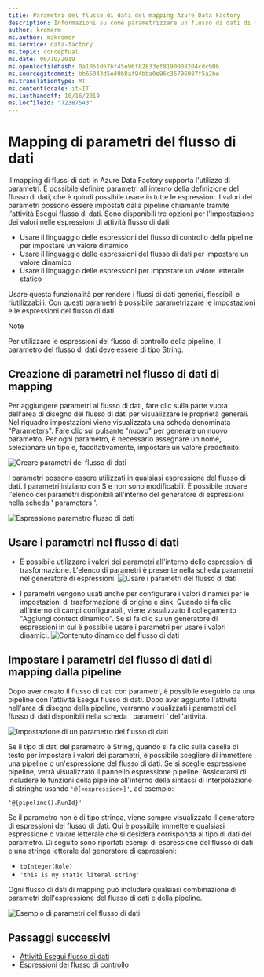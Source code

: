 ```yaml
---
title: Parametri del flusso di dati del mapping Azure Data Factory
description: Informazioni su come parametrizzare un flusso di dati di mapping da pipeline di data factory
author: kromerm
ms.author: makromer
ms.service: data-factory
ms.topic: conceptual
ms.date: 06/10/2019
ms.openlocfilehash: 0a1051d67bf45e96f82833ef8190008204cdc90b
ms.sourcegitcommit: bb65043d5e49b8af94bba0e96c36796987f5a2be
ms.translationtype: MT
ms.contentlocale: it-IT
ms.lasthandoff: 10/16/2019
ms.locfileid: "72387543"
---
```

# <a name="mapping-data-flow-parameters"></a>Mapping di parametri del flusso di dati



Il mapping di flussi di dati in Azure Data Factory supporta l'utilizzo di parametri. È possibile definire parametri all'interno della definizione del flusso di dati, che è quindi possibile usare in tutte le espressioni. I valori dei parametri possono essere impostati dalla pipeline chiamante tramite l'attività Esegui flusso di dati. Sono disponibili tre opzioni per l'impostazione dei valori nelle espressioni di attività flusso di dati:

* Usare il linguaggio delle espressioni del flusso di controllo della pipeline per impostare un valore dinamico
* Usare il linguaggio delle espressioni del flusso di dati per impostare un valore dinamico
* Usare il linguaggio delle espressioni per impostare un valore letterale statico

Usare questa funzionalità per rendere i flussi di dati generici, flessibili e riutilizzabili. Con questi parametri è possibile parametrizzare le impostazioni e le espressioni del flusso di dati.

> [!NOTE]
> Per utilizzare le espressioni del flusso di controllo della pipeline, il parametro del flusso di dati deve essere di tipo String.

## <a name="create-parameters-in-mapping-data-flow"></a>Creazione di parametri nel flusso di dati di mapping

Per aggiungere parametri al flusso di dati, fare clic sulla parte vuota dell'area di disegno del flusso di dati per visualizzare le proprietà generali. Nel riquadro impostazioni viene visualizzata una scheda denominata "Parameters". Fare clic sul pulsante "nuovo" per generare un nuovo parametro. Per ogni parametro, è necessario assegnare un nome, selezionare un tipo e, facoltativamente, impostare un valore predefinito.

![Creare parametri del flusso di dati](media/data-flow/create-params.png "Creare parametri del flusso di dati")

I parametri possono essere utilizzati in qualsiasi espressione del flusso di dati. I parametri iniziano con $ e non sono modificabili. È possibile trovare l'elenco dei parametri disponibili all'interno del generatore di espressioni nella scheda ' parameters '.

![Espressione parametro flusso di dati](media/data-flow/parameter-expression.png "Espressione parametro flusso di dati")

## <a name="use-parameters-in-your-data-flow"></a>Usare i parametri nel flusso di dati

* È possibile utilizzare i valori dei parametri all'interno delle espressioni di trasformazione. L'elenco di parametri è presente nella scheda parametri nel generatore di espressioni. ![Usare i parametri del flusso di dati](media/data-flow/params9.png "Uparametri del flusso di dati se ")

* I parametri vengono usati anche per configurare i valori dinamici per le impostazioni di trasformazione di origine e sink. Quando si fa clic all'interno di campi configurabili, viene visualizzato il collegamento "Aggiungi contect dinamico". Se si fa clic su un generatore di espressioni in cui è possibile usare i parametri per usare i valori dinamici. ![Contenuto dinamico del flusso di dati](media/data-flow/params6.png "Dcontenuto dinamico di ATA Flow ")

## <a name="set-mapping-data-flow-parameters-from-pipeline"></a>Impostare i parametri del flusso di dati di mapping dalla pipeline

Dopo aver creato il flusso di dati con parametri, è possibile eseguirlo da una pipeline con l'attività Esegui flusso di dati. Dopo aver aggiunto l'attività nell'area di disegno della pipeline, verranno visualizzati i parametri del flusso di dati disponibili nella scheda ' parametri ' dell'attività.

![Impostazione di un parametro del flusso di dati](media/data-flow/parameter-assign.png "Impostazione di un parametro del flusso di dati")

Se il tipo di dati del parametro è String, quando si fa clic sulla casella di testo per impostare i valori dei parametri, è possibile scegliere di immettere una pipeline o un'espressione del flusso di dati. Se si sceglie espressione pipeline, verrà visualizzato il pannello espressione pipeline. Assicurarsi di includere le funzioni della pipeline all'interno della sintassi di interpolazione di stringhe usando `'@{<expression>}'`, ad esempio:

```'@{pipeline().RunId}'```

Se il parametro non è di tipo stringa, viene sempre visualizzato il generatore di espressioni del flusso di dati. Qui è possibile immettere qualsiasi espressione o valore letterale che si desidera corrisponda al tipo di dati del parametro. Di seguito sono riportati esempi di espressione del flusso di dati e una stringa letterale dal generatore di espressioni:

* ```toInteger(Role)```
* ```'this is my static literal string'```

Ogni flusso di dati di mapping può includere qualsiasi combinazione di parametri dell'espressione del flusso di dati e della pipeline. 

![Esempio di parametri del flusso di dati](media/data-flow/parameter-example.png "Esempio di parametri del flusso di dati")



## <a name="next-steps"></a>Passaggi successivi
* [Attività Esegui flusso di dati](control-flow-execute-data-flow-activity.md)
* [Espressioni del flusso di controllo](control-flow-expression-language-functions.md)
